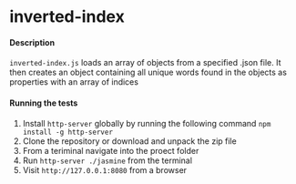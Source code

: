 # inverted-index

#### Description
  `inverted-index.js` loads an array of objects from a specified .json file. It then creates an object containing all unique words found in the objects as properties with an array of indices 
  
#### Running the tests
  1. Install `http-server` globally by running the following command `npm install -g http-server`
  2. Clone the repository or download and unpack the zip file
  3. From a teriminal navigate into the proect folder
  4. Run `http-server ./jasmine` from the terminal
  5. Visit `http://127.0.0.1:8080` from a browser
